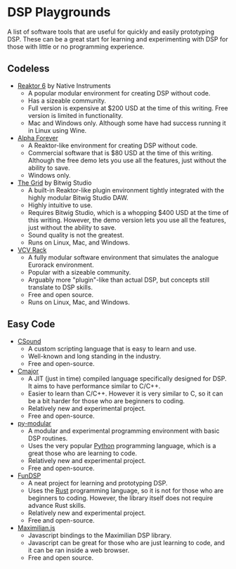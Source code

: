 # DSP Playgrounds
A list of software tools that are useful for quickly and easily prototyping DSP. These can be a great start for learning and experimenting with DSP for those with little or no programming experience.

## Codeless
- [Reaktor 6] by Native Instruments
  - A popular modular environment for creating DSP without code.
  - Has a sizeable community.
  - Full version is expensive at $200 USD at the time of this writing. Free version is limited in functionality.
  - Mac and Windows only. Although some have had success running it in Linux using Wine.
- [Alpha Forever]
  - A Reaktor-like environment for creating DSP without code.
  - Commercial software that is $80 USD at the time of this writing. Although the free demo lets you use all the features, just without the ability to save.
  - Windows only.
- [The Grid] by Bitwig Studio
  - A built-in Reaktor-like plugin environment tightly integrated with the highly modular Bitwig Studio DAW.
  - Highly intuitive to use.
  - Requires Bitwig Studio, which is a whopping $400 USD at the time of this writing. However, the demo version lets you use all the features, just without the ability to save.
  - Sound quality is not the greatest.
  - Runs on Linux, Mac, and Windows.
- [VCV Rack]
  - A fully modular software environment that simulates the analogue Eurorack environment.
  - Popular with a sizeable community.
  - Arguably more "plugin"-like than actual DSP, but concepts still translate to DSP skills.
  - Free and open source.
  - Runs on Linux, Mac, and Windows.

## Easy Code
- [CSound]
  - A custom scripting language that is easy to learn and use.
  - Well-known and long standing in the industry.
  - Free and open-source.
- [Cmajor]
  - A JIT (just in time) compiled language specifically designed for DSP. It aims to have performance similar to C/C++.
  - Easier to learn than C/C++. However it is very similar to C, so it can be a bit harder for those who are beginners to coding.
  - Relatively new and experimental project.
  - Free and open-source.
- [py-modular]
  - A modular and experimental programming environment with basic DSP routines.
  - Uses the very popular [Python] programming language, which is a great those who are learning to code.
  - Relatively new and experimental project.
  - Free and open-source.
- [FunDSP]
  - A neat project for learning and prototyping DSP.
  - Uses the [Rust] programming language, so it is not for those who are beginners to coding. However, the library itself does not require advance Rust skills.
  - Relatively new and experimental project.
  - Free and open-source.
- [Maximilian.js]
  - Javascript bindings to the Maximilian DSP library.
  - Javascript can be great for those who are just learning to code, and it can be ran inside a web browser.
  - Free and open source.

[Reaktor 6]: https://www.native-instruments.com/en/products/komplete/synths/reaktor-6/
[Alpha Forever]: https://www.afmodular.com/
[The Grid]: https://www.bitwig.com/the-grid/
[VCV Rack]: https://vcvrack.com/
[CSound]: https://csound.com/
[Cmajor]: https://github.com/SoundStacks/cmajor
[py-modular]: http://py-modular.readthedocs.io/
[Python]: https://www.python.org/
[FunDSP]: https://github.com/SamiPerttu/fundsp
[Rust]: https://www.rust-lang.org/
[Maximilian.js]: https://mimicproject.com/guides/maximJS
